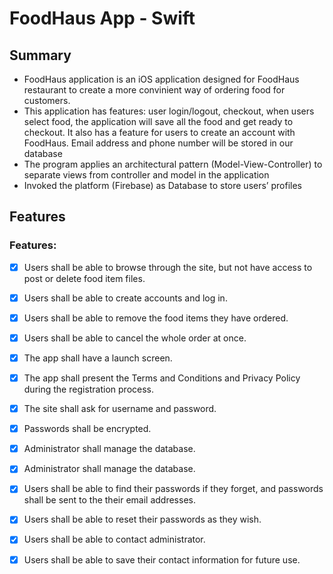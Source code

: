 # FoodHaus App - Swift

## Summary

* FoodHaus application is an iOS application designed for FoodHaus restaurant to create a more convinient way of ordering food for customers.
* This application has features: user login/logout, checkout, when users select food, the application will save all the food  and get ready to checkout. It also has a feature for users to create an account with FoodHaus. Email address and phone number will be stored in our database
* The program applies an architectural pattern (Model-View-Controller) to separate views from controller and model in the
application
* Invoked the platform (Firebase) as Database to store users’ profiles

## Features

### Features:
- [x] Users shall be able to browse through the site, but not have access to post or delete food item files.
- [x] Users shall be able to create accounts and log in. 
- [x] Users shall be able to remove the food items they have ordered.
- [x] Users shall be able to cancel the whole order at once. 
- [x] The app shall have a launch screen. 
- [x] The app shall present the Terms and Conditions and Privacy Policy during the registration process. 
- [x] The site shall ask for username and password. 
- [x] Passwords shall be encrypted. 
- [x] Administrator shall manage the database. 
- [x] Administrator shall manage the database. 
- [x] Users shall be able to find their passwords if they forget, and passwords shall be sent to the their email addresses. 
- [x] Users shall be able to reset their passwords as they wish. 
- [x] Users shall be able to contact administrator. 
- [x] Users shall be able to save their contact information for future use.

